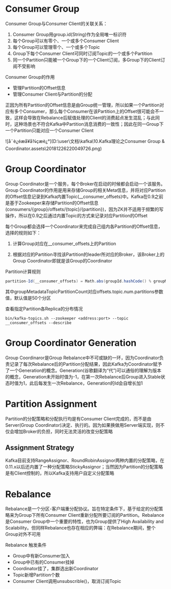 # Consumer Group

Consumer Group与Consumer Client的关联关系：
1. Consumer Group用group.id(String)作为全局唯一标识符
2. 每个Group可以有零个、一个或多个Consumer Client
3. 每个Group可以管理零个、一个或多个Topic
4. Group下每个Consumer Client可同时订阅Topic的一个或多个Partition
5. 同一个Partition只能被一个Group下的一个Client订阅，多Group下的Client订阅不受影响

Consumer Group的作用

- 管理Partition的Offset信息
- 管理Consumer Client与Partition的分配

正因为所有Partition的Offset信息是由Group统一管理，所以如果一个Partition对应有多个Consumer，那么每个Consumer在该Partition上的Offset很可能会不一致，这样会导致在Rebalance后赋值处理的Client的消费起点发生混乱；与此同时，这种场景也不符合Kafka中Partition消息消费的一致性；因此在同一Group下一个Partition只能对应一个Consumer Client

![å¨è¿éæå¥å¾çæè¿°](D:\user\文档\kafka\10.Kafka理论之Consumer Group & Coordinator.assets\20181226220049726.png)

# Group Coordinator

Group Coordinator是一个服务，每个Broker在启动的时候都会启动一个该服务。Group Coordinator的作用是用来存储Group的相关Meta信息，并将对应Partition的Offset信息记录到Kafka内置Topic(__consumer_offsets)中。Kafka在0.9之前是基于Zookeeper来存储Partition的Offset信息(consumers/{group}/offsets/{topic}/{partition})，因为ZK并不适用于频繁的写操作，所以在0.9之后通过内置Topic的方式来记录对应Partition的Offset

每个Group都会选择一个Coordinator来完成自己组内各Partition的Offset信息，选择的规则如下：

1. 计算Group对应在__consumer_offsets上的Partition

2. 根据对应的Partition寻找该Partition的leader所对应的Broker，该Broker上的Group Coordinator即就是该Group的Coordinator

Partition计算规则

```scala
partition-Id(__consumer_offsets) = Math.abs(groupId.hashCode() % groupMetadataTopicPartitionCount)
```

其中groupMetadataTopicPartitionCount对应offsets.topic.num.partitions参数值，默认值是50个分区

查看指定Partition各Replica的分布情况

```shell
bin/kafka-topics.sh --zookeeper <address:port> --topic __consumer_offsets --describe
```

# Group Coordinator Generation

Group Coordinaror是Group Rebalance中不可或缺的一环，因为Coordinator负责记录了每次Rebalance后的Partition分配结果，因此Kafka为Coordinator赋予了一个Generation的概念。Generation(谷歌翻译为“代”)可以通俗的理解为版本的概念，Generation未开始时值为-1，在第一次Rebalance后Group进入Stable状态时值为1，此后每发生一次Rebalance，Generation的Id会自增长加1

# Partition Assignment

Partition的分配策略和分配执行均是有Consumer Client完成的，而不是由Server(Group Coordinator)决定、执行的。因为如果换做用Server端实现，则不仅会增加Broker的负担，同时无法灵活的改变分配策略

## Assignment Strategy

Kafka目前支持RangeAssignor、RoundRobinAssignor两种内置的分配策略，在0.11.x以后还内置了一种分配策略StickyAssignor；当然因为Partition的分配策略是有Client控制的，所以Kafka支持用户自定义分配策略

# Rebalance

Rebalance是一个分区-客户端重分配协议。旨在特定条件下，基于给定的分配策略来为Group下所有Consumer Client重新分配所要订阅的Partition。Rebalance是Consumer Group中一个重要的特性，也为Group提供了High Availability and Scalability。但同样Rebalance也存在相应的弊端：在Rebalance期间，整个Group对外不可用

Rebalance 触发条件

- Group中有新Consumer加入
- Group中已有的Consumer挂掉
- Coordinator挂了，集群选出新Coordinator
- Topic新增Partition个数
- Consumer Client调用unsubscrible()，取消订阅Topic